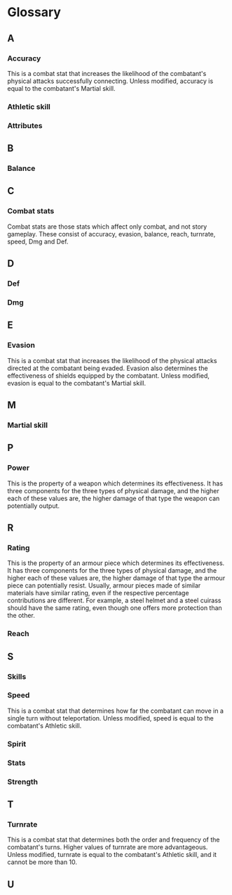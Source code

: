 # Glossary

## A

### Accuracy

This is a combat stat that increases the likelihood of the combatant's physical attacks successfully connecting. Unless modified, accuracy is equal to the combatant's Martial skill.

### Athletic skill

### Attributes

## B

### Balance

## C

### Combat stats

Combat stats are those stats which affect only combat, and not story gameplay. These consist of accuracy, evasion, balance, reach, turnrate, speed, Dmg and Def.

## D

### Def

### Dmg

## E

### Evasion

This is a combat stat that increases the likelihood of the physical attacks directed at the combatant being evaded. Evasion also determines the effectiveness of shields equipped by the combatant. Unless modified, evasion is equal to the combatant's Martial skill.

## M

### Martial skill

## P

### Power

This is the property of a weapon which determines its effectiveness. It has three components for the three types of physical damage, and the higher each of these values are, the higher damage of that type the weapon can potentially output.

## R

### Rating

This is the property of an armour piece which determines its effectiveness. It has three components for the three types of physical damage, and the higher each of these values are, the higher damage of that type the armour piece can potentially resist. Usually, armour pieces made of similar materials have similar rating, even if the respective percentage contributions are different. For example, a steel helmet and a steel cuirass should have the same rating, even though one offers more protection than the other.

### Reach

## S

### Skills

### Speed

This is a combat stat that determines how far the combatant can move in a single turn without teleportation. Unless modified, speed is equal to the combatant's Athletic skill.

### Spirit

### Stats

### Strength

## T

### Turnrate

This is a combat stat that determines both the order and frequency of the combatant's turns. Higher values of turnrate are more advantageous. Unless modified, turnrate is equal to the combatant's Athletic skill, and it cannot be more than 10.

## U
